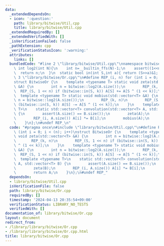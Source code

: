 ```yaml
---
data:
  _extendedDependsOn:
  - icon: ':question:'
    path: library/bitwise/Util.cpp
    title: library/bitwise/Util.cpp
  _extendedRequiredBy: []
  _extendedVerifiedWith: []
  _isVerificationFailed: false
  _pathExtension: cpp
  _verificationStatusIcon: ':warning:'
  attributes:
    links: []
  bundledCode: "#line 2 \"library/bitwise/Util.cpp\"\nnamespace bitwise{\n  static\
    \ int log2(int N){\n    int n=__builtin_ffs(N)-1;\n    assert((1<<n)==N);\n  \
    \  return n;\n  }\n  static bool in(int S,int a){ return (S>>a)&1; }\n}\n#line\
    \ 3 \"library/bitwise/Or.cpp\"\n#define REP_(i, n) for (int i = 0; i < (n); i++)\n\
    struct BitwiseOr {\n    template <typename T> static void zeta(std::vector<T>\
    \ &A) {\n        int n = bitwise::log2(A.size());\n        REP_(k, n)\n      \
    \  REP_(S, 1 << n) if (bitwise::in(S, k)) A[S] += A[S ^ (1 << k)];\n    }\n  \
    \  template <typename T> static void mobius(std::vector<T> &A) {\n        int\
    \ n = bitwise::log2(A.size());\n        REP_(k, n)\n        REP_(S, 1 << n) if\
    \ (bitwise::in(S, k)) A[S] -= A[S ^ (1 << k)];\n    }\n    template <typename\
    \ T>\n    static std::vector<T> convolution(std::vector<T> A, std::vector<T> B)\
    \ {\n        assert(A.size() == B.size());\n        zeta(A);\n        zeta(B);\n\
    \        REP_(i, A.size()) A[i] *= B[i];\n        mobius(A);\n        return A;\n\
    \    }\n};\n#undef REP_\n"
  code: "#pragma once\n#include \"library/bitwise/Util.cpp\"\n#define REP_(i, n) for\
    \ (int i = 0; i < (n); i++)\nstruct BitwiseOr {\n    template <typename T> static\
    \ void zeta(std::vector<T> &A) {\n        int n = bitwise::log2(A.size());\n \
    \       REP_(k, n)\n        REP_(S, 1 << n) if (bitwise::in(S, k)) A[S] += A[S\
    \ ^ (1 << k)];\n    }\n    template <typename T> static void mobius(std::vector<T>\
    \ &A) {\n        int n = bitwise::log2(A.size());\n        REP_(k, n)\n      \
    \  REP_(S, 1 << n) if (bitwise::in(S, k)) A[S] -= A[S ^ (1 << k)];\n    }\n  \
    \  template <typename T>\n    static std::vector<T> convolution(std::vector<T>\
    \ A, std::vector<T> B) {\n        assert(A.size() == B.size());\n        zeta(A);\n\
    \        zeta(B);\n        REP_(i, A.size()) A[i] *= B[i];\n        mobius(A);\n\
    \        return A;\n    }\n};\n#undef REP_"
  dependsOn:
  - library/bitwise/Util.cpp
  isVerificationFile: false
  path: library/bitwise/Or.cpp
  requiredBy: []
  timestamp: '2024-04-13 20:35:54+09:00'
  verificationStatus: LIBRARY_NO_TESTS
  verifiedWith: []
documentation_of: library/bitwise/Or.cpp
layout: document
redirect_from:
- /library/library/bitwise/Or.cpp
- /library/library/bitwise/Or.cpp.html
title: library/bitwise/Or.cpp
---
```

